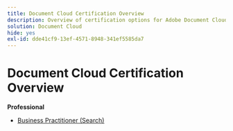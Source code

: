 ```yaml
---
title: Document Cloud Certification Overview
description: Overview of certification options for Adobe Document Cloud
solution: Document Cloud
hide: yes
exl-id: dde41cf9-13ef-4571-8948-341ef5585da7
---
```

# Document Cloud Certification Overview

**Professional**

* [Business Practitioner (Search)](/help/certifications/adc/adc-p-business.md) <!--AD0-D106-->



